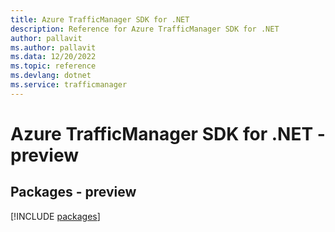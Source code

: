 ```yaml
---
title: Azure TrafficManager SDK for .NET
description: Reference for Azure TrafficManager SDK for .NET
author: pallavit
ms.author: pallavit
ms.data: 12/20/2022
ms.topic: reference
ms.devlang: dotnet
ms.service: trafficmanager
---
```

# Azure TrafficManager SDK for .NET - preview
## Packages - preview
[!INCLUDE [packages](trafficmanager-index.md)]